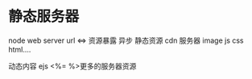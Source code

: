 # 静态服务器
node web server 
url <=> 资源暴露
异步 
静态资源 cdn 服务器
image
js 
css
html....


动态内容 ejs <%= %>更多的服务器资源